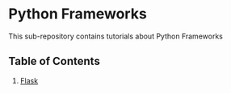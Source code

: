 # Python Frameworks
This sub-repository contains tutorials about Python Frameworks

## Table of Contents
1. [Flask](flask/)